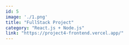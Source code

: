```yaml
---
id: 5
image: './1.png'
title: "FullStack Project"
category: "React.js + Node.js"
link: "https://project4-frontend.vercel.app/"
---
```

